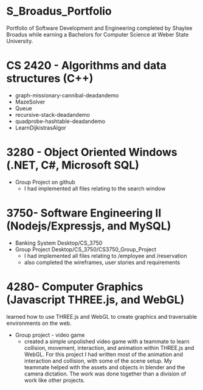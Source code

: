 # S_Broadus_Portfolio
Portfolio of Software Development and Engineering completed by Shaylee Broadus while earning a Bachelors for Computer Science at Weber State University.

# CS 2420 - Algorithms and data structures (C++)
- graph-missionary-cannibal-deadandemo
- MazeSolver
- Queue
- recursive-stack-deadandemo
- quadprobe-hashtable-deadandemo
- LearnDijkistrasAlgor

# 3280 - Object Oriented Windows (.NET, C#, Microsoft SQL)
- Group Project on github
  - I had implemented all files relating to the search window

# 3750- Software Engineering II (Nodejs/Expressjs, and MySQL)
- Banking System Desktop/CS_3750
- Group Project Desktop/CS_3750/CS3750_Group_Project
  - I had implemented all files relating to /employee and /reservation
  - also completed the wireframes, user stories and requirements

# 4280- Computer Graphics (Javascript THREE.js, and WebGL)
  learned how to use THREE.js and WebGL to create graphics and traversable environments on the web.
- Group project - video game
  - created a simple unpolished video game with a teammate to learn collision, movement, interaction, and animation within THREE.js and WebGL. For this project I had written most of the animation and interaction and collision, with some of the scene setup. My teammate helped with the assets and objects in blender and the camera dictation. The work was done together than a division of work like other projects. 
